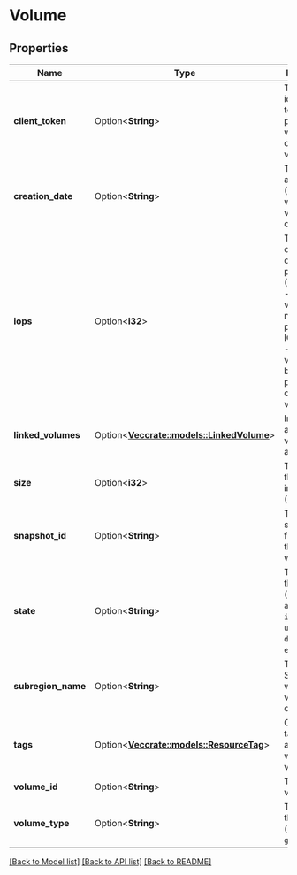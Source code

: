# Volume

## Properties

Name | Type | Description | Notes
------------ | ------------- | ------------- | -------------
**client_token** | Option<**String**> | The idempotency token provided when creating the volume. | [optional]
**creation_date** | Option<**String**> | The date and time (UTC) at which the volume was created. | [optional]
**iops** | Option<**i32**> | The number of I/O operations per second (IOPS):<br /> - For `io1` volumes, the number of provisioned IOPS<br /> - For `gp2` volumes, the baseline performance of the volume | [optional]
**linked_volumes** | Option<[**Vec<crate::models::LinkedVolume>**](LinkedVolume.md)> | Information about your volume attachment. | [optional]
**size** | Option<**i32**> | The size of the volume, in gibibytes (GiB). | [optional]
**snapshot_id** | Option<**String**> | The snapshot from which the volume was created. | [optional]
**state** | Option<**String**> | The state of the volume (`creating` \\| `available` \\| `in-use` \\| `updating` \\| `deleting` \\| `error`). | [optional]
**subregion_name** | Option<**String**> | The Subregion in which the volume was created. | [optional]
**tags** | Option<[**Vec<crate::models::ResourceTag>**](ResourceTag.md)> | One or more tags associated with the volume. | [optional]
**volume_id** | Option<**String**> | The ID of the volume. | [optional]
**volume_type** | Option<**String**> | The type of the volume (`standard` \\| `gp2` \\| `io1`). | [optional]

[[Back to Model list]](../README.md#documentation-for-models) [[Back to API list]](../README.md#documentation-for-api-endpoints) [[Back to README]](../README.md)



